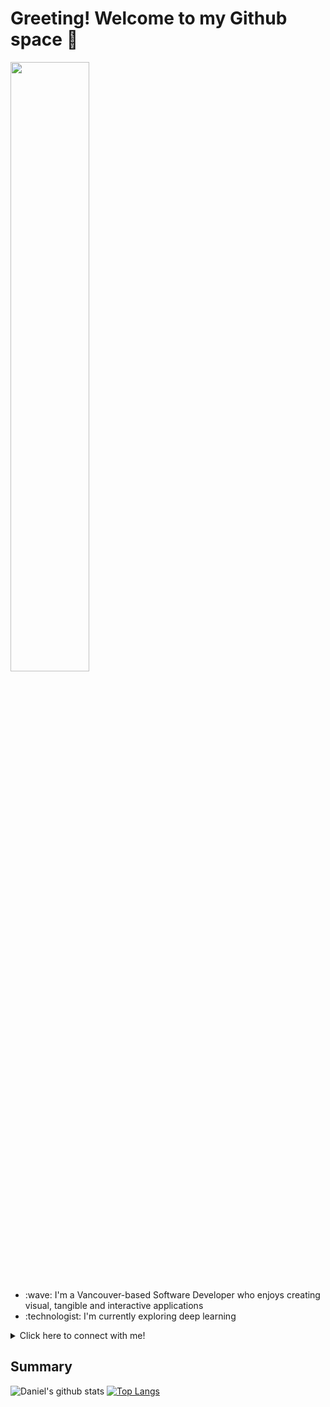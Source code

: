 # Greeting! Welcome to my Github space :rocket:
<img src="https://user-images.githubusercontent.com/28618660/120601044-516adf00-c3fe-11eb-9f36-84edc86a9461.gif" width="50%"/>

<ul>
  <li>:wave: I'm a Vancouver-based Software Developer who enjoys creating visual, tangible and interactive applications</li>
  <li>:technologist: I'm currently exploring deep learning</li>
</ul>

<details>
  <summary>Click here to connect with me!</summary>
  <nav>
    <a href="https://www.linkedin.com/in/dlee0528/" target="_blank">
      <img src="https://danlee0528.github.io/icons/linkedin.png" width="32px">
    </a>
    <a href="https://www.instagram.com/danlee0528/" target="_blank">
      <img src="https://danlee0528.github.io/icons/instagram.png" width="32px"/>
    </a> 
    <a href="https://www.youtube.com/channel/UCwqWNzINlWxwfNCPAU86_Fg?view_as=subscriber" target="_blank">
      <img src="https://cdn2.iconfinder.com/data/icons/social-media-2285/512/1_Youtube_colored_svg-32.png">
    </a>
    <a href="https://dev.to/danlee0528" target="_blank">
      <img src= "https://cdn3.iconfinder.com/data/icons/logos-and-brands-adobe/512/84_Dev-512.png" width = "32px">
    </a>
  </nav>
</details> 

## Summary
![Daniel's github stats](https://github-readme-stats.vercel.app/api?username=danlee0528&show_icons=true&theme=radical)
[![Top Langs](https://github-readme-stats.vercel.app/api/top-langs/?username=danlee0528&layout=compact&langs_count=8&theme=radical)](https://github.com/anuraghazra/github-readme-stats)
